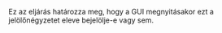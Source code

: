 ﻿Ez az eljárás határozza meg, hogy a GUI megnyitásakor ezt a jelölőnégyzetet eleve bejelölje-e vagy sem.